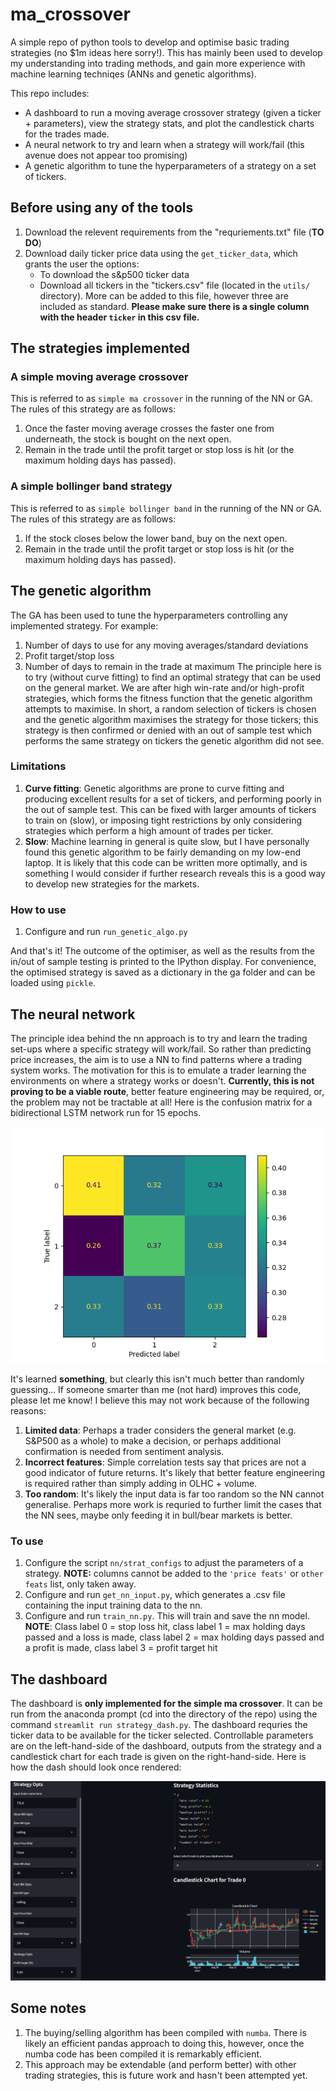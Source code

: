 # ma_crossover

A simple repo of python tools to develop and optimise basic trading strategies (no $1m ideas here sorry!). This has mainly been used to develop my understanding into trading methods, and gain more experience with machine learning techniqes (ANNs and genetic algorithms).

This repo includes:
- A dashboard to run a moving average crossover strategy (given a ticker + parameters), view the strategy stats, and plot the candlestick charts for the trades made.
- A neural network to try and learn when a strategy will work/fail (this avenue does not appear too promising)
- A genetic algorithm to tune the hyperparameters of a strategy on a set of tickers.

## Before using any of the tools
1. Download the relevent requirements from the "requriements.txt" file (**TO DO**) 
2. Download daily ticker price data using the `get_ticker_data`, which grants the user the options:
    - To download the s&p500 ticker data
    - Download all tickers in the "tickers.csv" file (located in the `utils/` directory). More can be added to this file, however three are included as standard. **Please make sure there is a single column with the header `ticker` in this csv file.**

## The strategies implemented

### A simple moving average crossover
This is referred to as `simple ma crossover` in the running of the NN or GA. The rules of this strategy are as follows:
1. Once the faster moving average crosses the faster one from underneath, the stock is bought on the next open.
2. Remain in the trade until the profit target or stop loss is hit (or the maximum holding days has passed).

### A simple bollinger band strategy
This is referred to as `simple bollinger band` in the running of the NN or GA. The rules of this strategy are as follows:
1. If the stock closes below the lower band, buy on the next open.
2. Remain in the trade until the profit target or stop loss is hit (or the maximum holding days has passed).

## The genetic algorithm
The GA has been used to tune the hyperparameters controlling any implemented strategy. For example:
1. Number of days to use for any moving averages/standard deviations
2. Profit target/stop loss
3. Number of days to remain in the trade at maximum
The principle here is to try (without curve fitting) to find an optimal strategy that can be used on the general market. We are after high win-rate and/or high-profit strategies, which forms the fitness function that the genetic algorithm attempts to maximise. In short, a random selection of tickers is chosen and the genetic algorithm maximises the strategy for those tickers; this strategy is then confirmed or denied with an out of sample test which performs the same strategy on tickers the genetic algorithm did not see.

### Limitations
1. **Curve fitting**: Genetic algorithms are prone to curve fitting and producing excellent results for a set of tickers, and performing poorly in the out of sample test. This can be fixed with larger amounts of tickers to train on (slow), or imposing tight restrictions by only considering strategies which perform a high amount of trades per ticker.
2. **Slow**: Machine learning in general is quite slow, but I have personally found this genetic algorithm to be fairly demanding on my low-end laptop. It is likely that this code can be written more optimally, and is something I would consider if further research reveals this is a good way to develop new strategies for the markets.

### How to use
1. Configure and run `run_genetic_algo.py`

And that's it! The outcome of the optimiser, as well as the results from the in/out of sample testing is printed to the IPython display. For convenience, the optimised strategy is saved as a dictionary in the ga folder and can be loaded using `pickle`.

## The neural network
The principle idea behind the nn approach is to try and learn the trading set-ups where a specific strategy will work/fail. So rather than predicting price increases, the aim is to use a NN to find patterns where a trading system works. The motivation for this is to emulate a trader learning the environments on where a strategy works or doesn't. **Currently, this is not proving to be a viable route**, better feature engineering may be required, or, the problem may not be tractable at all! Here is the confusion matrix for a bidirectional LSTM network run for 15 epochs.

![dashboard](images/confusion.png)

It's learned **something**, but clearly this isn't much better than randomly guessing... If someone smarter than me (not hard) improves this code, please let me know! I believe this may not work because of the following reasons:
1. **Limited data**: Perhaps a trader considers the general market (e.g. S&P500 as a whole) to make a decision, or perhaps additional confirmation is needed from sentiment analysis.
2. **Incorrect features**: Simple correlation tests say that prices are not a good indicator of future returns. It's likely that better feature engineering is required rather than simply adding in OLHC + volume.
3. **Too random**: It's likely the input data is far too random so the NN cannot generalise. Perhaps more work is requried to further limit the cases that the NN sees, maybe only feeding it in bull/bear markets is better.

### To use
1. Configure the script `nn/strat_configs` to adjust the parameters of a strategy. **NOTE:** columns cannot be added to the `'price feats'` or `other feats` list, only taken away. 
2. Configure and run `get_nn_input.py`, which generates a .csv file containing the input training data to the nn.
3. Configure and run `train_nn.py`. This will train and save the nn model. 
**NOTE**: Class label 0 = stop loss hit, class label 1 = max holding days passed and a loss is made, class label 2 = max holding days passed and a profit is made, class label 3 = profit target hit

## The dashboard
The dashboard is **only implemented for the simple ma crossover**. It can be run from the anaconda prompt (cd into the directory of the repo) using the command `streamlit run strategy_dash.py`. The dashboard requries the ticker data to be available for the ticker selected. Controllable parameters are on the left-hand-side of the dashboard, outputs from the strategy and a candlestick chart for each trade is given on the right-hand-side. Here is how the dash should look once rendered:

![dashboard](images/dash.png)

## Some notes
1. The buying/selling algorithm has been compiled with `numba`. There is likely an efficient pandas approach to doing this, however, once the numba code has been compiled it is remarkably efficient.
2. This approach may be extendable (and perform better) with other trading strategies, this is future work and hasn't been attempted yet.
